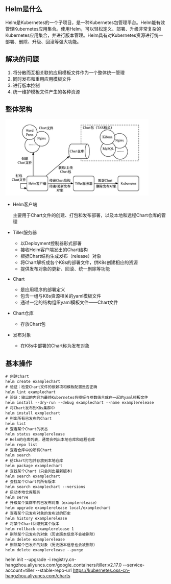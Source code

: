 ## Helm是什么

Helm是Kubernetes的一个子项目，是一种Kubernetes包管理平台。Helm能有效管理Kubernetes应用集合。使用Helm，可以轻松定义、部署、升级非常复杂的Kubernetes应用集合，并进行版本管理。Helm具有对Kubernetes资源进行统一部署、删除、升级、回滚等强大功能。



## 解决的问题

1. 将分散而互相关联的应用模板文件作为一个整体统一管理
2. 同时发布和重用应用模板文件
3. 进行版本控制
4. 统一维护模板文件产生的各种资源



## 整体架构

![image-20221106102704974](K8s-Helm/image-20221106102704974.png)

* Helm客户端

  主要用于Chart文件的创建、打包和发布部署，以及本地和远程Chart仓库的管理

* Tiller服务器

  * 以Deployment控制器形式部署
  * 接收Helm客户端发出的Chart结构
  * 根据Chart结构生成发布（release）对象
  * 将Chart解析成各个K8s的部署文件，供K8s创建相应的资源
  * 提供发布对象的更新、回滚、统一删除等功能

* Chart

  * 是应用程序的部署定义
  * 包含一组与K8s资源相关的yaml模板文件
  * 通过一定的结构组织yaml模板文件——Chart文件

* Chart仓库

  * 存放Chart包

* 发布对象

  * 在K8s中部署的Chart称为发布对象



## 基本操作

```shell
# 创建chart
helm create examplechart
# 验证：检查Chart文件的依赖项和模板配置是否正确
helm lint examplechart
# 验证：输出的内容为最终Kubernetes各模板与参数值合成在一起的yaml模板文件
helm install --dry-run --debug examplechart --name examplerelease
# 将Chart发布到K8s集群中
helm install exmplechart
# 列出所有已发布的Chart
helm list
# 查看某个Chart的状态
helm status examplerelease
# Helm的仓库列表，通常会列出本地仓库和远程仓库
helm repo list
# 查看仓库中的所有Chart
helm search
# 给Chart打包并存放到本地仓库
helm package examplechart
# 查找某个Chart（只会列出最新版本）
helm search examplechart
# 查找某个Chart的所有版本
helm search examplechart --versions
# 启动本地仓库服务
helm serve
# 升级某个集群中的已发布对象（examplerelease）
helm upgrade examplerelease local/examplechart
# 查看某个已发布对象的发布过的历史
helm history examplerelease
# 将某个Chart回滚到某个版本
helm rollback examplerelease 1
# 删除某个已发布的对象（历史版本信息不会被删除）
helm delete examplerelease
# 删除某个已发布的对象（历史版本信息也会被删除）
helm delete examplerelease --purge
```



helm init --upgrade -i registry.cn-hangzhou.aliyuncs.com/google_containers/tiller:v2.17.0 --service-account=tiller --stable-repo-url https://kubernetes.oss-cn-hangzhou.aliyuncs.com/charts